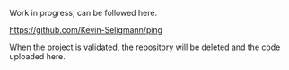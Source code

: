 Work in progress, can be followed here.

https://github.com/Kevin-Seligmann/ping

When the project is validated, the repository will be deleted and the code uploaded here.
